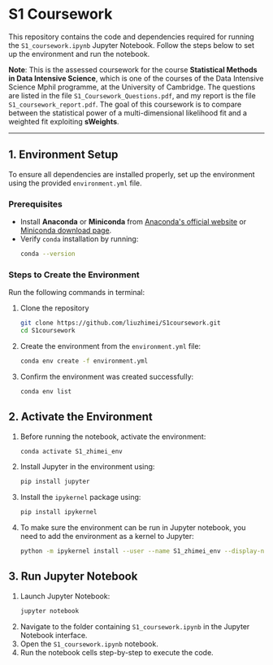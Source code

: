 # S1 Coursework

This repository contains the code and dependencies required for running the `S1_coursework.ipynb` Jupyter Notebook. Follow the steps below to set up the environment and run the notebook.

**Note**: This is the assessed coursework for the course **Statistical Methods in Data Intensive Science**, which is one of the courses of the Data Intensive Science Mphil programme, at the University of Cambridge. The questions are listed in the file `S1_Coursework_Questions.pdf`, and my report is the file `S1_coursework_report.pdf`. The goal of this coursework is to compare between the statistical power of a multi-dimensional likelihood fit and a weighted fit exploiting **sWeights**. 

---

## 1. Environment Setup

To ensure all dependencies are installed properly, set up the environment using the provided `environment.yml` file.

### Prerequisites

- Install **Anaconda** or **Miniconda** from [Anaconda's official website](https://www.anaconda.com/products/individual) or [Miniconda download page](https://docs.conda.io/en/latest/miniconda.html).
- Verify `conda` installation by running:
   ```bash
   conda --version
   ```
### Steps to Create the Environment
Run the following commands in terminal:
1. Clone the repository
    ```bash
    git clone https://github.com/liuzhimei/S1coursework.git
    cd S1coursework
    ```
2. Create the environment from the `environment.yml` file:
    ```bash
    conda env create -f environment.yml
    ```
3. Confirm the environment was created successfully:
    ```bash
    conda env list
    ```

## 2. Activate the Environment
1. Before running the notebook, activate the environment:
    ```bash
    conda activate S1_zhimei_env
    ```
2. Install Jupyter in the environment using:
    ```bash
    pip install jupyter
    ```
3. Install the `ipykernel` package using:
    ```bash
    pip install ipykernel
    ```
4. To make sure the environment can be run in Jupyter notebook, you need to add the environment as a kernel to Jupyter:
    ```bash
    python -m ipykernel install --user --name S1_zhimei_env --display-name "Python (S1_zhimei_env)"
    ```

## 3. Run Jupyter Notebook
1. Launch Jupyter Notebook:
    ```bash
    jupyter notebook
    ```
2. Navigate to the folder containing `S1_coursework.ipynb` in the Jupyter Notebook interface.
3. Open the `S1_coursework.ipynb` notebook.
4. Run the notebook cells step-by-step to execute the code.